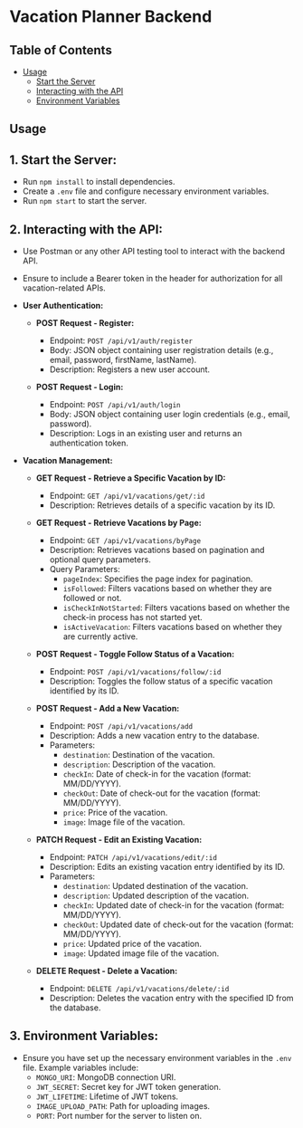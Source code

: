 # Vacation Planner Backend

## Table of Contents

- [Usage](#usage)
  - [Start the Server](#1-start-the-server)
  - [Interacting with the API](#2-interacting-with-the-api)
  - [Environment Variables](#3-environment-variables)

## Usage

## 1. **Start the Server:**
   - Run `npm install` to install dependencies.
   - Create a `.env` file and configure necessary environment variables.
   - Run `npm start` to start the server.

## 2. **Interacting with the API:**
   - Use Postman or any other API testing tool to interact with the backend API.
   - Ensure to include a Bearer token in the header for authorization for all vacation-related APIs.

   - **User Authentication:**
     - **POST Request - Register:**
       - Endpoint: `POST /api/v1/auth/register`
       - Body: JSON object containing user registration details (e.g., email, password, firstName, lastName).
       - Description: Registers a new user account.

     - **POST Request - Login:**
       - Endpoint: `POST /api/v1/auth/login`
       - Body: JSON object containing user login credentials (e.g., email, password).
       - Description: Logs in an existing user and returns an authentication token.

   - **Vacation Management:**
     - **GET Request - Retrieve a Specific Vacation by ID:**
       - Endpoint: `GET /api/v1/vacations/get/:id`
       - Description: Retrieves details of a specific vacation by its ID.

     - **GET Request - Retrieve Vacations by Page:**
       - Endpoint: `GET /api/v1/vacations/byPage`
       - Description: Retrieves vacations based on pagination and optional query parameters.
       - Query Parameters:
         - `pageIndex`: Specifies the page index for pagination.
         - `isFollowed`: Filters vacations based on whether they are followed or not.
         - `isCheckInNotStarted`: Filters vacations based on whether the check-in process has not started yet.
         - `isActiveVacation`: Filters vacations based on whether they are currently active.

     - **POST Request - Toggle Follow Status of a Vacation:**
       - Endpoint: `POST /api/v1/vacations/follow/:id`
       - Description: Toggles the follow status of a specific vacation identified by its ID.

     - **POST Request - Add a New Vacation:**
       - Endpoint: `POST /api/v1/vacations/add`
       - Description: Adds a new vacation entry to the database.
       - Parameters:
         - `destination`: Destination of the vacation.
         - `description`: Description of the vacation.
         - `checkIn`: Date of check-in for the vacation (format: MM/DD/YYYY).
         - `checkOut`: Date of check-out for the vacation (format: MM/DD/YYYY).
         - `price`: Price of the vacation.
         - `image`: Image file of the vacation.

     - **PATCH Request - Edit an Existing Vacation:**
       - Endpoint: `PATCH /api/v1/vacations/edit/:id`
       - Description: Edits an existing vacation entry identified by its ID.
       - Parameters:
         - `destination`: Updated destination of the vacation.
         - `description`: Updated description of the vacation.
         - `checkIn`: Updated date of check-in for the vacation (format: MM/DD/YYYY).
         - `checkOut`: Updated date of check-out for the vacation (format: MM/DD/YYYY).
         - `price`: Updated price of the vacation.
         - `image`: Updated image file of the vacation.

     - **DELETE Request - Delete a Vacation:**
       - Endpoint: `DELETE /api/v1/vacations/delete/:id`
       - Description: Deletes the vacation entry with the specified ID from the database.

## 3. **Environment Variables:**
   - Ensure you have set up the necessary environment variables in the `.env` file. Example variables include:
     - `MONGO_URI`: MongoDB connection URI.
     - `JWT_SECRET`: Secret key for JWT token generation.
     - `JWT_LIFETIME`: Lifetime of JWT tokens.
     - `IMAGE_UPLOAD_PATH`: Path for uploading images.
     - `PORT`: Port number for the server to listen on.
